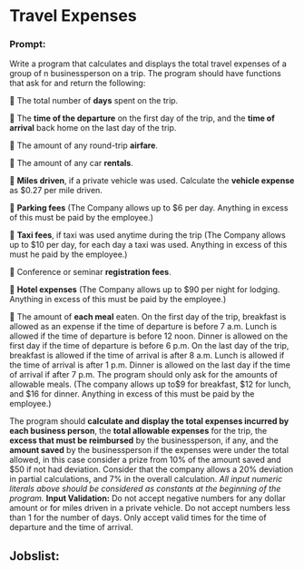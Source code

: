 # Travel Expenses

### Prompt:
Write a program that calculates and displays the total travel expenses of a group of n businessperson on a trip. The program should have functions that ask for and return the following:

 The total number of **days** spent on the trip.

 The **time of the departure** on the first day of the trip, and the **time of arrival** back home on the last day of the trip.

 The amount of any round-trip **airfare**.

 The amount of any car **rentals**.

 **Miles driven**, if a private vehicle was used. Calculate the **vehicle expense** as $0.27 per mile driven.

 **Parking fees** (The Company allows up to $6 per day. Anything in excess of this must be paid by the employee.)

 **Taxi fees**, if taxi was used anytime during the trip (The Company allows up to $10 per day, for each day a taxi was used. Anything in excess of this must he paid by the employee.)

 Conference or seminar **registration fees**.

 **Hotel expenses** (The Company allows up to $90 per night for lodging. Anything in excess of this must be paid by the employee.)

 The amount of **each meal** eaten. On the first day of the trip, breakfast is allowed as an expense if the time of departure is before 7 a.m. Lunch is allowed if the time of departure is before 12 noon. Dinner is allowed on the first day if the time of departure is before 6 p.m. On the last day of the trip, breakfast is allowed if the time of arrival is after 8 a.m. Lunch is allowed if the time of arrival is after 1 p.m. Dinner is allowed on the last day if the time of arrival if after 7 p.m. The program should only ask for the amounts of allowable meals. (The company allows up to$9 for breakfast, $12 for lunch, and $16 for dinner. Anything in excess of this must be paid by the employee.)



The program should **calculate and display the total expenses incurred by each business person**, the **total allowable expenses** for the trip, the **excess that must be reimbursed** by the businessperson, if any, and the **amount saved** by the businessperson if the expenses were under the total allowed, in this case consider a prize from 10% of the amount saved and $50 if not had deviation.
Consider that the company allows a 20% deviation in partial calculations, and 7% in the overall calculation.
*All input numeric literals above should be considered as constants at the beginning of the program.*
**Input Validation:** Do not accept negative numbers for any dollar amount or for miles driven in a private vehicle. Do not accept numbers less than 1 for the number of days. Only accept valid times for the time of departure and the time of arrival.

## Jobslist:
